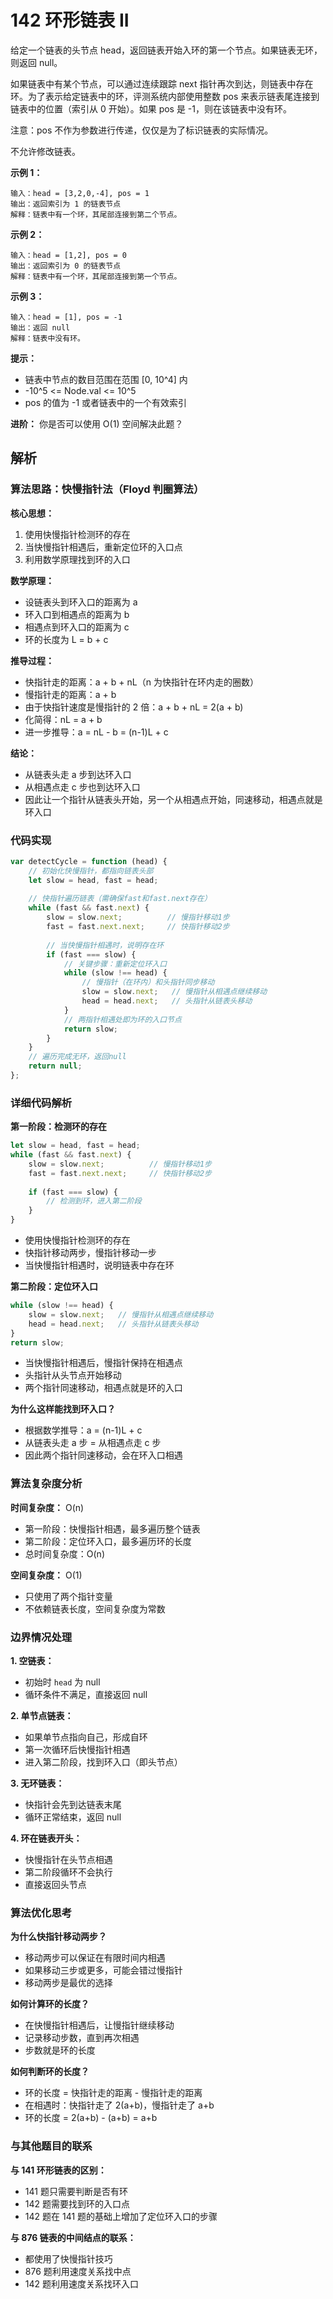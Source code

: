 # 142 环形链表 II

给定一个链表的头节点 head，返回链表开始入环的第一个节点。如果链表无环，则返回 null。

如果链表中有某个节点，可以通过连续跟踪 next 指针再次到达，则链表中存在环。为了表示给定链表中的环，评测系统内部使用整数 pos 来表示链表尾连接到链表中的位置（索引从 0 开始）。如果 pos 是 -1，则在该链表中没有环。

注意：pos 不作为参数进行传递，仅仅是为了标识链表的实际情况。

不允许修改链表。

**示例 1：**

```
输入：head = [3,2,0,-4], pos = 1
输出：返回索引为 1 的链表节点
解释：链表中有一个环，其尾部连接到第二个节点。
```

**示例 2：**

```
输入：head = [1,2], pos = 0
输出：返回索引为 0 的链表节点
解释：链表中有一个环，其尾部连接到第一个节点。
```

**示例 3：**

```
输入：head = [1], pos = -1
输出：返回 null
解释：链表中没有环。
```

**提示：**
- 链表中节点的数目范围在范围 [0, 10^4] 内
- -10^5 <= Node.val <= 10^5
- pos 的值为 -1 或者链表中的一个有效索引

**进阶：** 你是否可以使用 O(1) 空间解决此题？

## 解析

### 算法思路：快慢指针法（Floyd 判圈算法）

**核心思想：**
1. 使用快慢指针检测环的存在
2. 当快慢指针相遇后，重新定位环的入口点
3. 利用数学原理找到环的入口

**数学原理：**
- 设链表头到环入口的距离为 a
- 环入口到相遇点的距离为 b
- 相遇点到环入口的距离为 c
- 环的长度为 L = b + c

**推导过程：**
- 快指针走的距离：a + b + nL（n 为快指针在环内走的圈数）
- 慢指针走的距离：a + b
- 由于快指针速度是慢指针的 2 倍：a + b + nL = 2(a + b)
- 化简得：nL = a + b
- 进一步推导：a = nL - b = (n-1)L + c

**结论：**
- 从链表头走 a 步到达环入口
- 从相遇点走 c 步也到达环入口
- 因此让一个指针从链表头开始，另一个从相遇点开始，同速移动，相遇点就是环入口

### 代码实现

```javascript
var detectCycle = function (head) {
    // 初始化快慢指针，都指向链表头部
    let slow = head, fast = head;
    
    // 快指针遍历链表（需确保fast和fast.next存在）
    while (fast && fast.next) {
        slow = slow.next;          // 慢指针移动1步
        fast = fast.next.next;     // 快指针移动2步
        
        // 当快慢指针相遇时，说明存在环
        if (fast === slow) {
            // 关键步骤：重新定位环入口
            while (slow !== head) {
                // 慢指针（在环内）和头指针同步移动
                slow = slow.next;   // 慢指针从相遇点继续移动
                head = head.next;   // 头指针从链表头移动
            }
            // 两指针相遇处即为环的入口节点
            return slow;
        }
    }
    // 遍历完成无环，返回null
    return null;
};
```

### 详细代码解析

**第一阶段：检测环的存在**
```javascript
let slow = head, fast = head;
while (fast && fast.next) {
    slow = slow.next;          // 慢指针移动1步
    fast = fast.next.next;     // 快指针移动2步
    
    if (fast === slow) {
        // 检测到环，进入第二阶段
    }
}
```
- 使用快慢指针检测环的存在
- 快指针移动两步，慢指针移动一步
- 当快慢指针相遇时，说明链表中存在环

**第二阶段：定位环入口**
```javascript
while (slow !== head) {
    slow = slow.next;   // 慢指针从相遇点继续移动
    head = head.next;   // 头指针从链表头移动
}
return slow;
```
- 当快慢指针相遇后，慢指针保持在相遇点
- 头指针从头节点开始移动
- 两个指针同速移动，相遇点就是环的入口

**为什么这样能找到环入口？**
- 根据数学推导：a = (n-1)L + c
- 从链表头走 a 步 = 从相遇点走 c 步
- 因此两个指针同速移动，会在环入口相遇

### 算法复杂度分析

**时间复杂度：** O(n)
- 第一阶段：快慢指针相遇，最多遍历整个链表
- 第二阶段：定位环入口，最多遍历环的长度
- 总时间复杂度：O(n)

**空间复杂度：** O(1)
- 只使用了两个指针变量
- 不依赖链表长度，空间复杂度为常数

### 边界情况处理

**1. 空链表：**
- 初始时 `head` 为 null
- 循环条件不满足，直接返回 null

**2. 单节点链表：**
- 如果单节点指向自己，形成自环
- 第一次循环后快慢指针相遇
- 进入第二阶段，找到环入口（即头节点）

**3. 无环链表：**
- 快指针会先到达链表末尾
- 循环正常结束，返回 null

**4. 环在链表开头：**
- 快慢指针在头节点相遇
- 第二阶段循环不会执行
- 直接返回头节点

### 算法优化思考

**为什么快指针移动两步？**
- 移动两步可以保证在有限时间内相遇
- 如果移动三步或更多，可能会错过慢指针
- 移动两步是最优的选择

**如何计算环的长度？**
- 在快慢指针相遇后，让慢指针继续移动
- 记录移动步数，直到再次相遇
- 步数就是环的长度

**如何判断环的长度？**
- 环的长度 = 快指针走的距离 - 慢指针走的距离
- 在相遇时：快指针走了 2(a+b)，慢指针走了 a+b
- 环的长度 = 2(a+b) - (a+b) = a+b

### 与其他题目的联系

**与 141 环形链表的区别：**
- 141 题只需要判断是否有环
- 142 题需要找到环的入口点
- 142 题在 141 题的基础上增加了定位环入口的步骤

**与 876 链表的中间结点的联系：**
- 都使用了快慢指针技巧
- 876 题利用速度关系找中点
- 142 题利用速度关系找环入口
